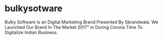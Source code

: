 # bulkysotware
Bulky Software Is an Digital Marketing Brand Presented By Sbrandwala. We Launched Our Brand In The Market 2017" in During Corona Time To Digitalize Indian Business.

